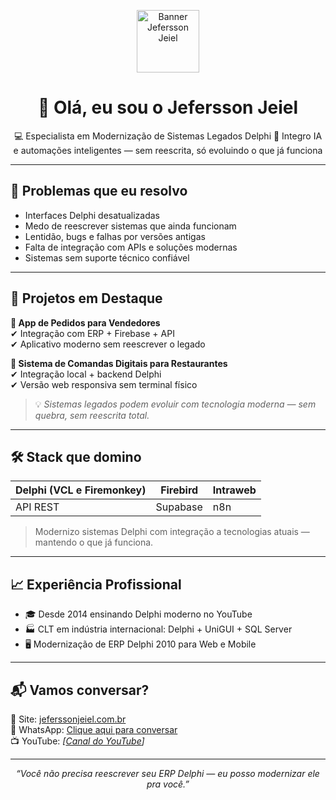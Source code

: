 <p align="center">
  <img src="https://yt3.googleusercontent.com/ytc/AIdro_nOEcouGFxma0yf79GsN44h2J1BzGZem946_F_dFE7ax5Y=s120-c-k-c0x00ffffff-no-rj" alt="Banner Jefersson Jeiel" width="100px"/>
</p>

<h1 align="center">👋 Olá, eu sou o Jefersson Jeiel</h1>

<p align="center">
  💻 Especialista em Modernização de Sistemas Legados Delphi  
  🤖 Integro IA e automações inteligentes — sem reescrita, só evoluindo o que já funciona
</p>

---

## 🚀 Problemas que eu resolvo

- Interfaces Delphi desatualizadas
- Medo de reescrever sistemas que ainda funcionam
- Lentidão, bugs e falhas por versões antigas
- Falta de integração com APIs e soluções modernas
- Sistemas sem suporte técnico confiável

---

## 🧩 Projetos em Destaque

**🔹 App de Pedidos para Vendedores**  
✔ Integração com ERP + Firebase + API  
✔ Aplicativo moderno sem reescrever o legado

**🔹 Sistema de Comandas Digitais para Restaurantes**  
✔ Integração local + backend Delphi  
✔ Versão web responsiva sem terminal físico

> 💡 *Sistemas legados podem evoluir com tecnologia moderna — sem quebra, sem reescrita total.*

---

## 🛠️ Stack que domino

| Delphi (VCL e Firemonkey) | Firebird | Intraweb |
|---------------------------|----------|----------|
| API REST                 | Supabase | n8n      |

> Modernizo sistemas Delphi com integração a tecnologias atuais — mantendo o que já funciona.

---

## 📈 Experiência Profissional

- 🎓 Desde 2014 ensinando Delphi moderno no YouTube
- 🏭 CLT em indústria internacional: Delphi + UniGUI + SQL Server
- 🖥️ Modernização de ERP Delphi 2010 para Web e Mobile

---

## 📬 Vamos conversar?

📎 Site: [jeferssonjeiel.com.br](https://www.jeferssonjeiel.com.br)  
💬 WhatsApp: [Clique aqui para conversar](https://api.whatsapp.com/send?phone=5583982058501)  
📺 YouTube: *[[Canal do YouTube](https://www.youtube.com/@jeferssondev)]*

---

<p align="center">
  <i>“Você não precisa reescrever seu ERP Delphi — eu posso modernizar ele pra você.”</i>
</p>
